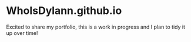 # WhoIsDylann.github.io

Excited to share my portfolio, this is a work in progress and I plan to tidy it up over time!
